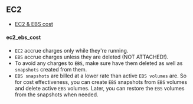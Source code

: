 ## EC2

* [EC2 & EBS cost](#ec2_ebs_cost)

#### ec2_ebs_cost
  * `EC2` accrue charges only while they're running.
  * `EBS` accrue charges unless they are deleted (NOT ATTACHED!).
  * To avoid any charges to `EBS`, make sure have them deleted as well as `snapshots` created from them.
  * `EBS snapshots` are billed at a lower rate than active `EBS volumes` are. So for cost effectiveness, you can create `EBS` snapshots from `EBS` volumes and delete active `EBS` volumes. Later, you can restore the `EBS` volumes from the snapshots when needed.
